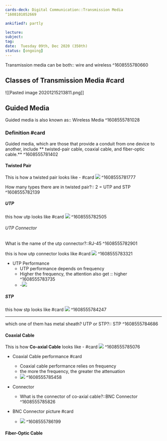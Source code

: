 ```yaml
---
cards-deck: Digital Communication::Transmission Media
^1608101052669

ankified?: partly

lecture:
subject:
tag:
date:  Tuesday 09th, Dec 2020 (350th)
status: [ongoing]
---
```


Transmission media can be both:: wire and wireless
^1608555780660


## Classes of Transmission Media #card 
![[Pasted image 20201215213811.png]]


## Guided Media 
Guided media is also known as:: Wireless Media
^1608555781028


### Definition #card 
Guided  media,  which  are  those  that  provide  a conduit  from  one  device  to  another,  include ** twisted-pair cable, coaxial cable, and fiber-optic cable.**
^1608555781402


#### Twisted Pair
This is how a twisted pair looks like - #card 
![](Pasted%20image%2020201215215502.png)
^1608555781777


How many types there are in twisted pair?:: 2 = UTP and STP
^1608555782139


##### UTP
this how utp looks like #card 
![](Pasted%20image%2020201215215959.png)
^1608555782505


###### UTP Connector
What is the name of the utp connector?::RJ-45
^1608555782901


this is how utp connector looks like #card 
![](Pasted%20image%2020201215220757.png)
^1608555783321


- UTP Performance 
	- UTP performance depends on frequency
	- Higher the frequency, the attention also get :: higher
^1608555783735
	- -![](Pasted%20image%2020201215223004.png) 

	


##### STP
this how stp looks like #card 
![](Pasted%20image%2020201215220202.png)
^1608555784247


---
which one of them has metal sheath? UTP or STP?:: STP
^1608555784686



#### Coaxial Cable
This is how **Co-axial Cable** looks like - #card 
![](Pasted%20image%2020201216122611.png)
^1608555785076


- Coaxial Cable performance #card 
	- Coaxial cable performance relies on frequency
	- the more the frequency, the greater the attenuation
	- ![](Pasted%20image%2020201216123949.png)
^1608555785458

- Connector
	- What is the connector of co-axial cable?::BNC Connector
^1608555785826


- BNC Connector picture #card 
	- ![](Pasted%20image%2020201216122739.png)
^1608555786199


#### Fiber-Optic Cable

  